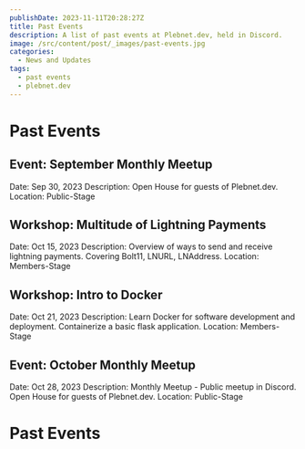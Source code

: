 ```yaml
---
publishDate: 2023-11-11T20:28:27Z
title: Past Events
description: A list of past events at Plebnet.dev, held in Discord.
image: /src/content/post/_images/past-events.jpg
categories:
  - News and Updates
tags:
  - past events
  - plebnet.dev
---
```


# Past Events

## Event: September Monthly Meetup
Date: Sep 30, 2023
Description: Open House for guests of Plebnet.dev.
Location: Public-Stage

## Workshop: Multitude of Lightning Payments
Date: Oct 15, 2023
Description: Overview of ways to send and receive lightning payments. Covering Bolt11, LNURL, LNAddress.
Location: Members-Stage

## Workshop: Intro to Docker
Date: Oct 21, 2023
Description: Learn Docker for software development and deployment. Containerize a basic flask application.
Location: Members-Stage

## Event: October Monthly Meetup
Date: Oct 28, 2023
Description: Monthly Meetup - Public meetup in Discord. Open House for guests of Plebnet.dev.
Location: Public-Stage


<!-- PAST EVENTS -->
# Past Events

